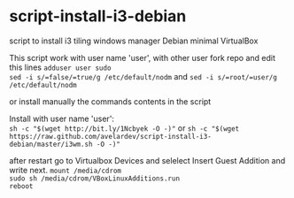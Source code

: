 # script-install-i3-debian
script to install i3 tiling windows manager Debian minimal VirtualBox

This script work with user name 'user', with other user fork repo and edit this lines
 `adduser user sudo`  
 `sed -i s/=false/=true/g /etc/default/nodm` and 
 `sed -i s/=root/=user/g /etc/default/nodm` 

or install manually the commands contents in the script

Install with user name 'user':  
`sh -c "$(wget http://bit.ly/1Ncbyek -O -)"`
or
`sh -c "$(wget https://raw.github.com/avelardev/script-install-i3-debian/master/i3wm.sh -O -)"`

after restart go to Virtualbox Devices and selelect Insert Guest Addition and write next. 
  `mount /media/cdrom`   
  `sudo sh /media/cdrom/VBoxLinuxAdditions.run`    
  `reboot`   
